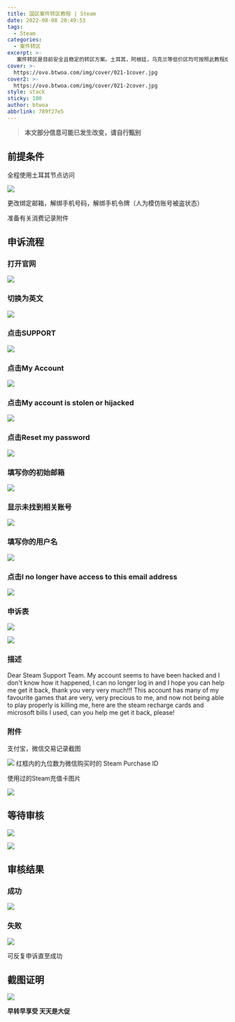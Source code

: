 ```yaml
---
title: 国区案件转区教程 | Steam
date: 2022-08-08 20:49:53
tags:
  - Steam
categories:
  - 案件转区
excerpt: >-
   案件转区是目前安全且稳定的转区方案。土耳其，阿根廷，乌克兰等低价区均可按照此教程成功转区
cover: >-
  https://ovo.btwoa.com/img/cover/021-1cover.jpg
cover2: >-
  https://ovo.btwoa.com/img/cover/021-2cover.jpg
style: stack
sticky: 100
author: btwoa
abbrlink: 789f27e5
---
```


> **本文部分信息可能已发生改变，请自行甄别**

## 前提条件

全程使用土耳其节点访问

![](https://ovo.btwoa.com/img/webp/202208120922640.webp)

更改绑定邮箱，解绑手机号码，解绑手机令牌（人为模仿账号被盗状态）

准备有关消费记录附件

## 申诉流程

### 打开官网

![](https://ovo.btwoa.com/img/webp/202208120923976.webp)

### 切换为英文

![](https://ovo.btwoa.com/img/webp/202208120924073.webp)

### 点击SUPPORT

![](https://ovo.btwoa.com/img/webp/202208120925891.webp)

### 点击My Account

![](https://ovo.btwoa.com/img/webp/202208120926578.webp)

### 点击My account is stolen or hijacked

![](https://ovo.btwoa.com/img/webp/202208120926122.webp)

### 点击Reset my password

![](https://ovo.btwoa.com/img/webp/202208120927464.webp)

### 填写你的初始邮箱

![](https://ovo.btwoa.com/img/webp/202208120928066.webp)

### 显示未找到相关账号

![](https://ovo.btwoa.com/img/webp/202208120931532.webp)

### 填写你的用户名

![](https://ovo.btwoa.com/img/webp/202208120931628.webp)

### 点击I no longer have access to this email address

![](https://ovo.btwoa.com/img/webp/202208120935823.webp)

### 申诉表

![](https://ovo.btwoa.com/img/webp/202208120936573.webp)

![](https://ovo.btwoa.com/img/webp/202208120937418.webp)

### 描述

Dear Steam Support Team.
My account seems to have been hacked and I don't know how it happened, I can no longer log in and I hope you can help me get it back, thank you very very much!!!
This account has many of my favourite games that are very, very precious to me, and now not being able to play properly is killing me, here are the steam recharge cards and microsoft bills I used, can you help me get it back, please!

### 附件

支付宝，微信交易记录截图

![](https://ovo.btwoa.com/img/webp/202208120943501.webp)
红框内的九位数为微信购买时的 Steam Purchase ID

使用过的Steam充值卡图片

![](https://ovo.btwoa.com/img/webp/202208120943324.webp)

## 等待审核

![](https://ovo.btwoa.com/img/webp/202208120947355.webp)

![](https://ovo.btwoa.com/img/webp/202208120952075.webp)

## 审核结果

### 成功

![](https://ovo.btwoa.com/img/webp/202208120953994.webp)

### 失败

![](https://ovo.btwoa.com/img/webp/202208120959204.webp)

可反复申诉直至成功

## 截图证明

![](https://ovo.btwoa.com/img/webp/202208121003299.webp)

**早转早享受 天天是大促**